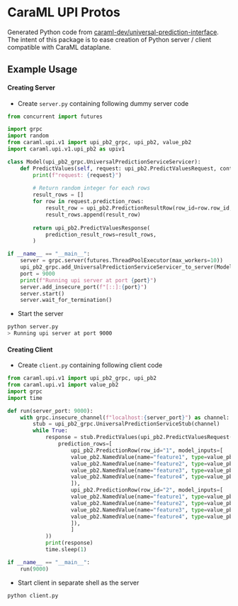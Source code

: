 # CaraML UPI Protos

Generated Python code from [caraml-dev/universal-prediction-interface](https://github.com/caraml-dev/universal-prediction-interface). 
The intent of this package is to ease creation of Python server / client compatible with CaraML dataplane.

## Example Usage

#### Creating Server

- Create `server.py` containing following dummy server code 

```python
from concurrent import futures

import grpc
import random
from caraml.upi.v1 import upi_pb2_grpc, upi_pb2, value_pb2
import caraml.upi.v1.upi_pb2 as upiv1

class Model(upi_pb2_grpc.UniversalPredictionServiceServicer):
    def PredictValues(self, request: upi_pb2.PredictValuesRequest, context: grpc.ServicerContext) -> upi_pb2.PredictValuesResponse:
        print(f"request: {request}")
        
        # Return random integer for each rows
        result_rows = []
        for row in request.prediction_rows:
            result_row = upi_pb2.PredictionResultRow(row_id=row.row_id, values=[value_pb2.NamedValue(name="result", type = value_pb2.NamedValue.INTEGER_VALUE_FIELD_NUMBER, integer_value=random.randint(0, 100))])
            result_rows.append(result_row)
        
        return upi_pb2.PredictValuesResponse(
            prediction_result_rows=result_rows,
        )

if __name__ == "__main__":
    server = grpc.server(futures.ThreadPoolExecutor(max_workers=10))
    upi_pb2_grpc.add_UniversalPredictionServiceServicer_to_server(Model(), server)
    port = 9000
    print(f"Running upi server at port {port}")
    server.add_insecure_port(f"[::]:{port}")
    server.start()
    server.wait_for_termination()
```

- Start the server

```bash
python server.py
> Running upi server at port 9000
```

#### Creating Client

- Create `client.py` containing following client code

```python
from caraml.upi.v1 import upi_pb2_grpc, upi_pb2
from caraml.upi.v1 import value_pb2
import grpc
import time

def run(server_port: 9000):
    with grpc.insecure_channel(f"localhost:{server_port}") as channel:
        stub = upi_pb2_grpc.UniversalPredictionServiceStub(channel)
        while True:
            response = stub.PredictValues(upi_pb2.PredictValuesRequest(
                prediction_rows=[
                    upi_pb2.PredictionRow(row_id="1", model_inputs=[
                    value_pb2.NamedValue(name="feature1", type=value_pb2.NamedValue.DOUBLE_VALUE_FIELD_NUMBER, double_value=1.1),
                    value_pb2.NamedValue(name="feature2", type=value_pb2.NamedValue.DOUBLE_VALUE_FIELD_NUMBER, double_value=2.2),
                    value_pb2.NamedValue(name="feature3", type=value_pb2.NamedValue.DOUBLE_VALUE_FIELD_NUMBER, double_value=3.3),
                    value_pb2.NamedValue(name="feature4", type=value_pb2.NamedValue.DOUBLE_VALUE_FIELD_NUMBER, double_value=4.4),
                    ]),
                    upi_pb2.PredictionRow(row_id="2", model_inputs=[
                    value_pb2.NamedValue(name="feature1", type=value_pb2.NamedValue.DOUBLE_VALUE_FIELD_NUMBER, double_value=1.1),
                    value_pb2.NamedValue(name="feature2", type=value_pb2.NamedValue.DOUBLE_VALUE_FIELD_NUMBER, double_value=2.2),
                    value_pb2.NamedValue(name="feature3", type=value_pb2.NamedValue.DOUBLE_VALUE_FIELD_NUMBER, double_value=3.3),
                    value_pb2.NamedValue(name="feature4", type=value_pb2.NamedValue.DOUBLE_VALUE_FIELD_NUMBER, double_value=4.4),
                    ]),
                    ]
            ))
            print(response)
            time.sleep(1)

if __name__ == "__main__":
    run(9000)
```

- Start client in separate shell as the server

```bash
python client.py
```
